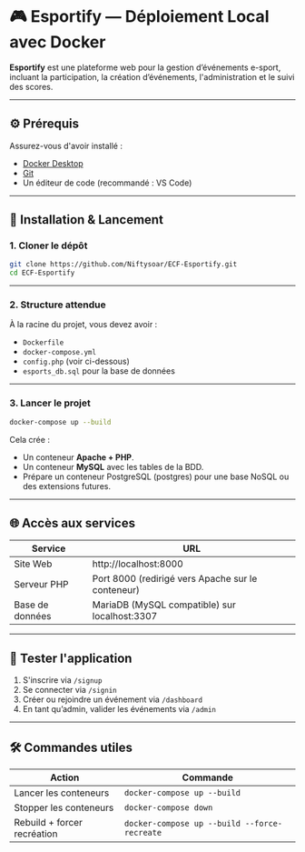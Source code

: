 # 🎮 Esportify — Déploiement Local avec Docker

**Esportify** est une plateforme web pour la gestion d’événements e-sport, incluant la participation, la création d’événements, l'administration et le suivi des scores.

---

## ⚙️ Prérequis

Assurez-vous d'avoir installé :

- [Docker Desktop](https://www.docker.com/products/docker-desktop/)
- [Git](https://git-scm.com/)
- Un éditeur de code (recommandé : VS Code)

---

## 🚀 Installation & Lancement

### 1. Cloner le dépôt

```bash
git clone https://github.com/Niftysoar/ECF-Esportify.git
cd ECF-Esportify
```

---

### 2. Structure attendue

À la racine du projet, vous devez avoir :

- `Dockerfile`
- `docker-compose.yml`
- `config.php` (voir ci-dessous)
- `esports_db.sql` pour la base de données

---

### 3. Lancer le projet

```bash
docker-compose up --build
```

Cela crée :

- Un conteneur **Apache + PHP**.
- Un conteneur **MySQL** avec les tables de la BDD.
- Prépare un conteneur PostgreSQL (postgres) pour une base NoSQL ou des extensions futures.

---

## 🌐 Accès aux services

| Service        | URL                          |
|----------------|-------------------------------|
| Site Web       | http://localhost:8000         |
| Serveur PHP    | Port 8000 (redirigé vers Apache sur le conteneur)                        |
| Base de données   | MariaDB (MySQL compatible) sur localhost:3307                        |

---

## 🧪 Tester l'application

1. S'inscrire via `/signup`
2. Se connecter via `/signin`
3. Créer ou rejoindre un événement via `/dashboard`
4. En tant qu’admin, valider les événements via `/admin`

---

## 🛠️ Commandes utiles

| Action                    | Commande                                 |
|---------------------------|------------------------------------------|
| Lancer les conteneurs     | `docker-compose up --build`              |
| Stopper les conteneurs    | `docker-compose down`                    |
| Rebuild + forcer recréation | `docker-compose up --build --force-recreate` |
